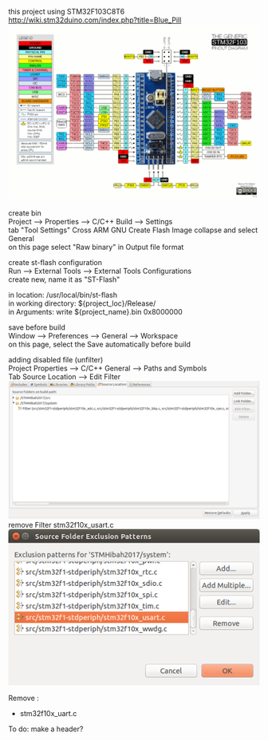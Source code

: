 this project using STM32F103C8T6  
http://wiki.stm32duino.com/index.php?title=Blue_Pill  
![Image of Blue pill](docs/Bluepillpinout.gif)  

create bin  
Project --> Properties --> C/C++ Build --> Settings  
tab "Tool Settings" Cross ARM GNU Create Flash Image collapse and select General  
on this page select "Raw binary" in Output file format  

create st-flash configuration  
Run --> External Tools --> External Tools Configurations  
create new, name it as "ST-Flash"  

in location: /usr/local/bin/st-flash  
in working directory: ${project_loc}/Release/   
in Arguments: write ${project_name}.bin 0x8000000  

save before build  
Window --> Preferences --> General --> Workspace  
on this page, select the Save automatically before build  

adding disabled file (unfilter)  
Project Properties --> C/C++ General --> Paths and Symbols  
Tab Source Location --> Edit Filter
![Image of Path And Symbols](docs/PathAndSymbols.png)
remove Filter stm32f10x_usart.c
![Image of Edit Filter](docs/EditFilter.png)

Remove :  
- stm32f10x_uart.c  

To do: make a header?  
